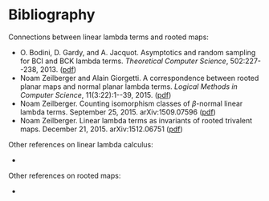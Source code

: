 # Bibliography

Connections between linear lambda terms and rooted maps:

* O. Bodini, D. Gardy, and A. Jacquot. Asymptotics and random sampling for BCI and BCK lambda terms. _Theoretical Computer Science_, 502:227--238, 2013. ([pdf](http://dmg.tuwien.ac.at/dgardy/Papers/LogiqueQuantitative/BCI.pdf))
* Noam Zeilberger and Alain Giorgetti. A correspondence between rooted planar maps and normal planar lambda terms. _Logical Methods in Computer Science_, 11(3:22):1--39, 2015. ([pdf](http://noamz.org/papers/planar-lmcs.pdf))
* Noam Zeilberger. Counting isomorphism classes of $\beta$-normal linear lambda terms. September 25, 2015. arXiv:1509.07596 ([pdf](http://arxiv.org/pdf/1509.07596v1.pdf))
* Noam Zeilberger. Linear lambda terms as invariants of rooted trivalent maps. December 21, 2015. arXiv:1512.06751 ([pdf](http://arxiv.org/pdf/1512.06751v2.pdf))

Other references on linear lambda calculus:

* 

Other references on rooted maps:

* 